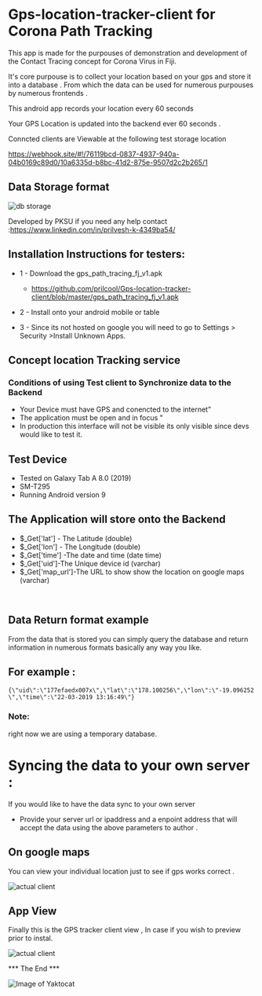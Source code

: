 # Gps-location-tracker-client for Corona Path Tracking


This app is made for the purpouses of demonstration and development of the Contact Tracing concept for Corona Virus in Fiji.

It's core purpouse is to collect your  location based on your gps and store it into a database .
From which the data can be used for  numerous purpouses by numerous frontends .

This android app records your location every 60 seconds

Your GPS Location is updated into the backend ever 60 seconds .

Conncted clients are Viewable at the following test storage location

 https://webhook.site/#!/76119bcd-0837-4937-940a-04b0169c89d0/10a6335d-b8bc-41d2-875e-9507d2c2b265/1



## Data Storage format

![db storage](https://raw.githubusercontent.com/prilcool/Gps-location-tracker-client/master/post_image.PNG)



Developed by PKSU  if you need any help contact :https://www.linkedin.com/in/prilvesh-k-4349ba54/

## Installation Instructions for testers:
* 1 - Download the gps_path_tracing_fj_v1.apk
   
   * https://github.com/prilcool/Gps-location-tracker-client/blob/master/gps_path_tracing_fj_v1.apk
   
* 2 - Install onto your android mobile or table
* 3 - Since its not hosted on google you will need to go to Settings  > Security >Install Unknown Apps.

## Concept location Tracking service
### Conditions of using Test client to Synchronize data to the Backend 

* Your Device must have GPS and conencted to the internet"
* The application must be open and in focus "
* In production this interface will not be visible its only visible since devs would like to test it.


## Test Device 
* Tested on Galaxy Tab A 8.0 (2019)
* SM-T295
* Running Android version 9


## The Application will store onto the Backend

- $_Get['lat'] - The Latitude (double)
- $_Get['lon'] - The Longitude (double)
- $_Get['time'] -The date and time (date time) 
- $_Get['uid']-The Unique device id (varchar)
- $_Get['map_url']-The URL to show show the location on google maps (varchar)

<br>




## Data Return format example
From the data that is stored you can simply query the database and return information in numerous formats basically any way you like.

## For example :

`{\"uid\":\"177efaedx007x\",\"lat\":\"178.100256\",\"lon\":\"-19.096252\",\"time\":\"22-03-2019 13:16:49\"}`

### Note:
right now we are using a temporary database.


# Syncing the data to your own server :
If you would like to have the data sync to your own server
 
 * Provide your server url or ipaddress and a enpoint address that will accept the data using the above parameters to author . 







## On google maps
You can view your individual  location just to see if gps works correct .

![actual client](https://raw.githubusercontent.com/prilcool/Gps-location-tracker-client/master/on_gmap.jpg)





## App View
Finally this is the GPS tracker client view , In case if you wish to preview prior to instal.

![actual client](https://raw.githubusercontent.com/prilcool/Gps-location-tracker-client/master/GPS_Client.jpg)














*** The End ***

![Image of Yaktocat](https://octodex.github.com/images/privateinvestocat.jpg)

